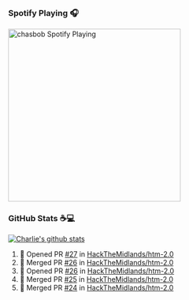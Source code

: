 ### Spotify Playing 🎧

[<img src="https://novatorem.chasbob.vercel.app/api/spotify" alt="chasbob Spotify Playing" width="350" />](https://open.spotify.com/user/charlie2026)

### GitHub Stats :coffee::computer:

[![Charlie's github stats](https://github-readme-stats-six-tau.vercel.app/api?username=chasbob)](https://github.com/anuraghazra/github-readme-stats)

<!--START_SECTION:activity-->
1. 💪 Opened PR [#27](https://github.com/HackTheMidlands/htm-2.0/pull/27) in [HackTheMidlands/htm-2.0](https://github.com/HackTheMidlands/htm-2.0)
2. 🎉 Merged PR [#26](https://github.com/HackTheMidlands/htm-2.0/pull/26) in [HackTheMidlands/htm-2.0](https://github.com/HackTheMidlands/htm-2.0)
3. 💪 Opened PR [#26](https://github.com/HackTheMidlands/htm-2.0/pull/26) in [HackTheMidlands/htm-2.0](https://github.com/HackTheMidlands/htm-2.0)
4. 🎉 Merged PR [#25](https://github.com/HackTheMidlands/htm-2.0/pull/25) in [HackTheMidlands/htm-2.0](https://github.com/HackTheMidlands/htm-2.0)
5. 🎉 Merged PR [#24](https://github.com/HackTheMidlands/htm-2.0/pull/24) in [HackTheMidlands/htm-2.0](https://github.com/HackTheMidlands/htm-2.0)
<!--END_SECTION:activity-->
